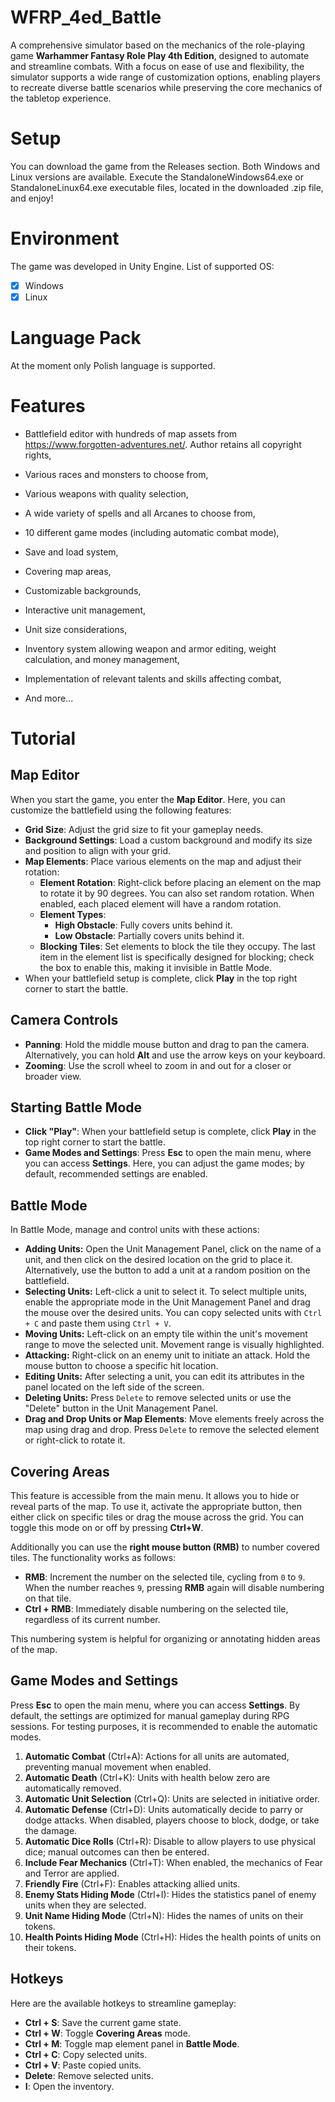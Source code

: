 # WFRP_4ed_Battle

A comprehensive simulator based on the mechanics of the role-playing game **Warhammer Fantasy Role Play 4th Edition**, designed to automate and streamline combats.
With a focus on ease of use and flexibility, the simulator supports a wide range of customization options, enabling players to recreate diverse battle scenarios while preserving the core mechanics of the tabletop experience.

# Setup

You can download the game from the Releases section. Both Windows and Linux versions are available.
Execute the StandaloneWindows64.exe or StandaloneLinux64.exe executable files, located in the downloaded .zip file, and enjoy!

# Environment

The game was developed in Unity Engine. List of supported OS:

- [x] Windows
- [x] Linux

# Language Pack

At the moment only Polish language is supported.

# Features

- Battlefield editor with hundreds of map assets from https://www.forgotten-adventures.net/. Author retains all copyright rights,

- Various races and monsters to choose from,

- Various weapons with quality selection,

- A wide variety of spells and all Arcanes to choose from,

- 10 different game modes (including automatic combat mode),

- Save and load system,

- Covering map areas,

- Customizable backgrounds,

- Interactive unit management,

- Unit size considerations,

- Inventory system allowing weapon and armor editing, weight calculation, and money management,

- Implementation of relevant talents and skills affecting combat,

- And more...

# Tutorial

## Map Editor

When you start the game, you enter the **Map Editor**. Here, you can customize the battlefield using the following features:

- **Grid Size**: Adjust the grid size to fit your gameplay needs.
- **Background Settings**: Load a custom background and modify its size and position to align with your grid.
- **Map Elements**: Place various elements on the map and adjust their rotation:
  - **Element Rotation**: Right-click before placing an element on the map to rotate it by 90 degrees. You can also set random rotation. When enabled, each placed element will have a random rotation.
  - **Element Types**:
    - **High Obstacle**: Fully covers units behind it.
    - **Low Obstacle**: Partially covers units behind it.
  - **Blocking Tiles**: Set elements to block the tile they occupy. The last item in the element list is specifically designed for blocking; check the box to enable this, making it invisible in Battle Mode.
- When your battlefield setup is complete, click **Play** in the top right corner to start the battle.

## Camera Controls

- **Panning**: Hold the middle mouse button and drag to pan the camera. Alternatively, you can hold **Alt** and use the arrow keys on your keyboard.
- **Zooming**: Use the scroll wheel to zoom in and out for a closer or broader view.

## Starting Battle Mode

- **Click "Play"**: When your battlefield setup is complete, click **Play** in the top right corner to start the battle.
- **Game Modes and Settings**: Press **Esc** to open the main menu, where you can access **Settings**. Here, you can adjust the game modes; by default, recommended settings are enabled.

## Battle Mode

In Battle Mode, manage and control units with these actions:

- **Adding Units:** Open the Unit Management Panel, click on the name of a unit, and then click on the desired location on the grid to place it. Alternatively, use the button to add a unit at a random position on the battlefield.
- **Selecting Units:** Left-click a unit to select it. To select multiple units, enable the appropriate mode in the Unit Management Panel and drag the mouse over the desired units. You can copy selected units with `Ctrl + C` and paste them using `Ctrl + V`.
- **Moving Units:** Left-click on an empty tile within the unit's movement range to move the selected unit. Movement range is visually highlighted.
- **Attacking:** Right-click on an enemy unit to initiate an attack. Hold the mouse button to choose a specific hit location.
- **Editing Units:** After selecting a unit, you can edit its attributes in the panel located on the left side of the screen.
- **Deleting Units:** Press `Delete` to remove selected units or use the "Delete" button in the Unit Management Panel.
- **Drag and Drop Units or Map Elements**: Move elements freely across the map using drag and drop. Press `Delete` to remove the selected element or right-click to rotate it.

## Covering Areas

This feature is accessible from the main menu. It allows you to hide or reveal parts of the map. To use it, activate the appropriate button, then either click on specific tiles or drag the mouse across the grid. You can toggle this mode on or off by pressing **Ctrl+W**.

Additionally you can use the **right mouse button (RMB)** to number covered tiles. The functionality works as follows:

- **RMB**: Increment the number on the selected tile, cycling from `0` to `9`. When the number reaches `9`, pressing **RMB** again will disable numbering on that tile.
- **Ctrl + RMB**: Immediately disable numbering on the selected tile, regardless of its current number.

This numbering system is helpful for organizing or annotating hidden areas of the map.

## Game Modes and Settings

Press **Esc** to open the main menu, where you can access **Settings**. By default, the settings are optimized for manual gameplay during RPG sessions. For testing purposes, it is recommended to enable the automatic modes.

1. **Automatic Combat** (Ctrl+A): Actions for all units are automated, preventing manual movement when enabled.
2. **Automatic Death** (Ctrl+K): Units with health below zero are automatically removed.
3. **Automatic Unit Selection** (Ctrl+Q): Units are selected in initiative order.
4. **Automatic Defense** (Ctrl+D): Units automatically decide to parry or dodge attacks. When disabled, players choose to block, dodge, or take the damage.
5. **Automatic Dice Rolls** (Ctrl+R): Disable to allow players to use physical dice; manual outcomes can then be entered.
6. **Include Fear Mechanics** (Ctrl+T): When enabled, the mechanics of Fear and Terror are applied.
7. **Friendly Fire** (Ctrl+F): Enables attacking allied units.
8. **Enemy Stats Hiding Mode** (Ctrl+I): Hides the statistics panel of enemy units when they are selected.
9. **Unit Name Hiding Mode** (Ctrl+N): Hides the names of units on their tokens.
10. **Health Points Hiding Mode** (Ctrl+H): Hides the health points of units on their tokens.

## Hotkeys

Here are the available hotkeys to streamline gameplay:

- **Ctrl + S**: Save the current game state.
- **Ctrl + W**: Toggle **Covering Areas** mode.
- **Ctrl + M**: Toggle map element panel in **Battle Mode**.
- **Ctrl + C**: Copy selected units.
- **Ctrl + V**: Paste copied units.
- **Delete**: Remove selected units.
- **I**: Open the inventory.

